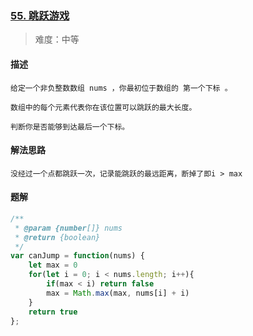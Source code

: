 ### [55. 跳跃游戏](https://leetcode.cn/problems/jump-game/description/)

> 难度：中等

#### 描述

```
给定一个非负整数数组 nums ，你最初位于数组的 第一个下标 。

数组中的每个元素代表你在该位置可以跳跃的最大长度。

判断你是否能够到达最后一个下标。
```

#### 解法思路

```
没经过一个点都跳跃一次，记录能跳跃的最远距离，断掉了即i > max
```

#### 题解

```js
/**
 * @param {number[]} nums
 * @return {boolean}
 */
var canJump = function(nums) {
    let max = 0
    for(let i = 0; i < nums.length; i++){
        if(max < i) return false
        max = Math.max(max, nums[i] + i) 
    }
    return true
};
```
